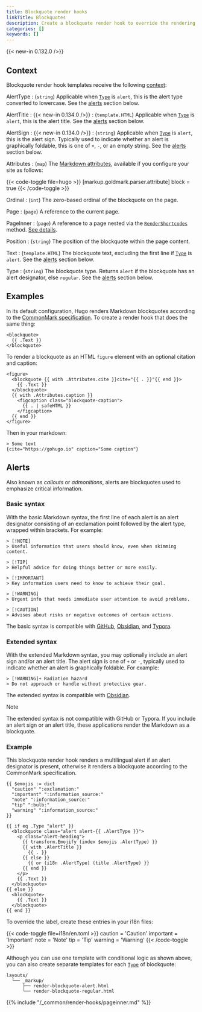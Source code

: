 ```yaml
---
title: Blockquote render hooks
linkTitle: Blockquotes
description: Create a blockquote render hook to override the rendering of Markdown blockquotes to HTML.
categories: []
keywords: []
---
```


{{< new-in 0.132.0 />}}

## Context

Blockquote render hook templates receive the following [context](g):

AlertType
: (`string`) Applicable when [`Type`](#type) is `alert`, this is the alert type converted to lowercase. See the [alerts](#alerts) section below.

AlertTitle
: {{< new-in 0.134.0 />}}
: (`template.HTML`) Applicable when [`Type`](#type) is `alert`, this is the alert title. See the [alerts](#alerts) section below.

AlertSign
: {{< new-in 0.134.0 />}}
: (`string`) Applicable when [`Type`](#type) is `alert`, this is the alert sign. Typically used to indicate whether an alert is graphically foldable, this is one of&nbsp;`+`,&nbsp;`-`,&nbsp;or an empty string. See the [alerts](#alerts) section below.

Attributes
: (`map`) The [Markdown attributes], available if you configure your site as follows:

  {{< code-toggle file=hugo >}}
  [markup.goldmark.parser.attribute]
  block = true
  {{< /code-toggle >}}

Ordinal
: (`int`) The zero-based ordinal of the blockquote on the page.

Page
: (`page`) A reference to the current page.

PageInner
: (`page`) A reference to a page nested via the [`RenderShortcodes`] method. [See details](#pageinner-details).

Position
: (`string`) The position of the blockquote within the page content.

Text
: (`template.HTML`) The blockquote text, excluding the first line if [`Type`](#type) is `alert`. See the [alerts](#alerts) section below.

Type
: (`string`) The blockquote type. Returns `alert` if the blockquote has an alert designator, else `regular`. See the [alerts](#alerts) section below.

## Examples

In its default configuration, Hugo renders Markdown blockquotes according to the [CommonMark specification]. To create a render hook that does the same thing:

```go-html-template {file="layouts/_markup/render-blockquote.html" copy=true}
<blockquote>
  {{ .Text }}
</blockquote>
```

To render a blockquote as an HTML `figure` element with an optional citation and caption:

```go-html-template {file="layouts/_markup/render-blockquote.html" copy=true}
<figure>
  <blockquote {{ with .Attributes.cite }}cite="{{ . }}"{{ end }}>
    {{ .Text }}
  </blockquote>
  {{ with .Attributes.caption }}
    <figcaption class="blockquote-caption">
      {{ . | safeHTML }}
    </figcaption>
  {{ end }}
</figure>
```

Then in your markdown:

```text
> Some text
{cite="https://gohugo.io" caption="Some caption"}
```

## Alerts

Also known as _callouts_ or _admonitions_, alerts are blockquotes used to emphasize critical information.

### Basic syntax

With the basic Markdown syntax, the first line of each alert is an alert designator consisting of an exclamation point followed by the alert type, wrapped within brackets. For example:

```text {file="content/example.md"}
> [!NOTE]
> Useful information that users should know, even when skimming content.

> [!TIP]
> Helpful advice for doing things better or more easily.

> [!IMPORTANT]
> Key information users need to know to achieve their goal.

> [!WARNING]
> Urgent info that needs immediate user attention to avoid problems.

> [!CAUTION]
> Advises about risks or negative outcomes of certain actions.
```

The basic syntax is compatible with [GitHub], [Obsidian], and [Typora].

### Extended syntax

With the extended Markdown syntax, you may optionally include an alert sign and/or an alert title. The alert sign is one of&nbsp;`+`&nbsp;or&nbsp;`-`, typically used to indicate whether an alert is graphically foldable. For example:

```text {file="content/example.md"}
> [!WARNING]+ Radiation hazard
> Do not approach or handle without protective gear.
```

The extended syntax is compatible with [Obsidian].

> [!note]
> The extended syntax is not compatible with GitHub or Typora. If you include an alert sign or an alert title, these applications render the Markdown as a blockquote.

### Example

This blockquote render hook renders a multilingual alert if an alert designator is present, otherwise it renders a blockquote according to the CommonMark specification.

```go-html-template {file="layouts/_markup/render-blockquote.html" copy=true}
{{ $emojis := dict
  "caution" ":exclamation:"
  "important" ":information_source:"
  "note" ":information_source:"
  "tip" ":bulb:"
  "warning" ":information_source:"
}}

{{ if eq .Type "alert" }}
  <blockquote class="alert alert-{{ .AlertType }}">
    <p class="alert-heading">
      {{ transform.Emojify (index $emojis .AlertType) }}
      {{ with .AlertTitle }}
        {{ . }}
      {{ else }}
        {{ or (i18n .AlertType) (title .AlertType) }}
      {{ end }}
    </p>
    {{ .Text }}
  </blockquote>
{{ else }}
  <blockquote>
    {{ .Text }}
  </blockquote>
{{ end }}
```

To override the label, create these entries in your i18n files:

{{< code-toggle file=i18n/en.toml >}}
caution = 'Caution'
important = 'Important'
note = 'Note'
tip = 'Tip'
warning = 'Warning'
{{< /code-toggle >}}

Although you can use one template with conditional logic as shown above, you can also create separate templates for each [`Type`](#type) of blockquote:

```text
layouts/
  └── _markup/
      ├── render-blockquote-alert.html
      └── render-blockquote-regular.html
```

{{% include "/_common/render-hooks/pageinner.md" %}}

[`RenderShortcodes`]: /methods/page/rendershortcodes
[CommonMark specification]: https://spec.commonmark.org/current/
[GitHub]: https://docs.github.com/en/get-started/writing-on-github/getting-started-with-writing-and-formatting-on-github/basic-writing-and-formatting-syntax#alerts
[Markdown attributes]: /content-management/markdown-attributes/
[Obsidian]: https://help.obsidian.md/Editing+and+formatting/Callouts
[Typora]: https://support.typora.io/Markdown-Reference/#callouts--github-style-alerts
